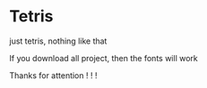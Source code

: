 # Tetris
just tetris, nothing like that

If you download all project, then the fonts will work

Thanks for attention ! ! !
